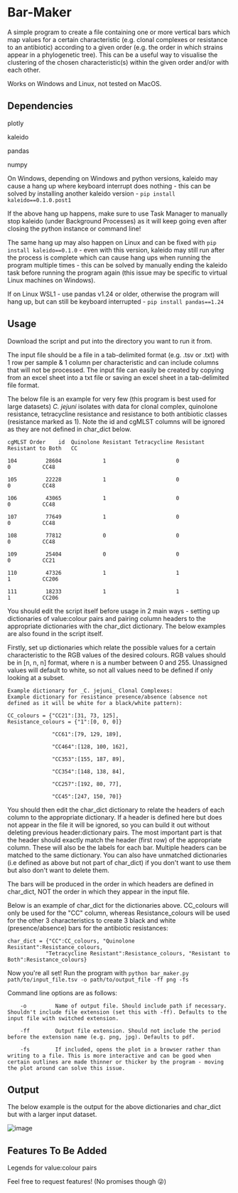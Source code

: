 # Bar-Maker

A simple program to create a file containing one or more vertical bars which map values for a certain characteristic (e.g. clonal complexes or resistance to an antibiotic) according to a given order (e.g. the order in which strains appear in a phylogenetic tree). This can be a useful way to visualise the clustering of the chosen characteristic(s) within the given order and/or with each other.

Works on Windows and Linux, not tested on MacOS.


## Dependencies

plotly

kaleido

pandas

numpy

On Windows, depending on Windows and python versions, kaleido may cause a hang up where keyboard interrupt does nothing - this can be solved by installing another kaleido version - `pip install kaleido==0.1.0.post1`

If the above hang up happens, make sure to use Task Manager to manually stop kaleido (under Background Processes) as it will keep going even after closing the python instance or command line!

The same hang up may also happen on Linux and can be fixed with `pip install kaleido==0.1.0` - even with this version, kaleido may still run after the process is complete which can cause hang ups when running the program multiple times - this can be solved by manually ending the kaleido task before running the program again (this issue may be specific to virtual Linux machines on Windows).

If on Linux WSL1 - use pandas v1.24 or older, otherwise the program will hang up, but can still be keyboard interrupted - `pip install pandas==1.24`


## Usage

Download the script and put into the directory you want to run it from.


The input file should be a file in a tab-delimited format (e.g. .tsv or .txt) with 1 row per sample & 1 column per characteristic and can include columns that will not be processed. The input file can easily be created by copying from an excel sheet into a txt file or saving an excel sheet in a tab-delimited file format.

The below file is an example for very few (this program is best used for large datasets) _C. jejuni_ isolates with data for clonal complex, quinolone resistance, tetracycline resistance and resistance to both antibiotic classes (resistance marked as 1). Note the id and cgMLST columns will be ignored as they are not defined in char_dict below.




    cgMLST Order	id	Quinolone Resistant	Tetracycline Resistant	Resistant to Both	CC

    104	        28604	          1	                     0	                0	       CC48

    105	        22228	          1	                     0	                0	       CC48

    106	        43065	          1	                     0	                0	       CC48

    107	        77649	          1	                     0	                0	       CC48

    108	        77812	          0	                     0	                0	       CC48

    109	        25404             0	                     0	                0	       CC21

    110	        47326	          1	                     1	                1	       CC206

    111	        18233	          1	                     1	                1	       CC206



You should edit the script itself before usage in 2 main ways - setting up dictionaries of value:colour pairs and pairing column headers to the appropriate dictionaries with the char_dict dictionary. The below examples are also found in the script itself.

Firstly, set up dictionaries which relate the possible values for a certain characteristic to the RGB values of the desired colours. RGB values should be in [n, n, n] format, where n is a number between 0 and 255. Unassigned values will default to white, so not all values need to be defined if only looking at a subset.

    Example dictionary for _C. jejuni_ Clonal Complexes:               Example dictionary for resistance presence/absence (absence not defined as it will be white for a black/white pattern):

    CC_colours = {"CC21":[31, 73, 125],                                Resistance_colours = {"1":[0, 0, 0]}

                  "CC61":[79, 129, 189],
              
                  "CC464":[128, 100, 162],
              
                  "CC353":[155, 187, 89],
              
                  "CC354":[148, 138, 84],
              
                  "CC257":[192, 80, 77],
              
                  "CC45":[247, 150, 70]}

You should then edit the char_dict dictionary to relate the headers of each column to the appropriate dictionary. If a header is defined here but does not appear in the file it will be ignored, so you can build it out without deleting previous header:dictionary pairs. The most important part is that the header should exactly match the header (first row) of the appropriate column. These will also be the labels for each bar. Multiple headers can be matched to the same dictionary.
You can also have unmatched dictionaries (i.e defined as above but not part of char_dict) if you don't want to use them but also don't want to delete them.

The bars will be produced in the order in which headers are defined in char_dict, NOT the order in which they appear in the input file.

Below is an example of char_dict for the dictionaries above. CC_colours will only be used for the "CC" column, whereas Resistance_colours will be used for the other 3 characteristics to create 3 black and white (presence/absence) bars for the antibiotic resistances:

    char_dict = {"CC":CC_colours, "Quinolone Resistant":Resistance_colours, 
                "Tetracycline Resistant":Resistance_colours, "Resistant to Both":Resistance_colours}

Now you're all set! Run the program with `python bar_maker.py path/to/input_file.tsv -o path/to/output_file -ff png -fs`

Command line options are as follows:

        -o         Name of output file. Should include path if necessary. Shouldn't include file extension (set this with -ff). Defaults to the input file with switched extension.
        
        -ff        Output file extension. Should not include the period before the extension name (e.g. png, jpg). Defaults to pdf.
        
        -fs        If included, opens the plot in a browser rather than writing to a file. This is more interactive and can be good when certain outlines are made thinner or thicker by the program - moving the plot around can solve this issue.


## Output

The below example is the output for the above dictionaries and char_dict but with a larger input dataset.


![image](https://github.com/user-attachments/assets/2c31c5d2-dbff-4971-b5fe-c0dcd13d1bdf)


## Features To Be Added

Legends for value:colour pairs

Feel free to request features! (No promises though 😜)
